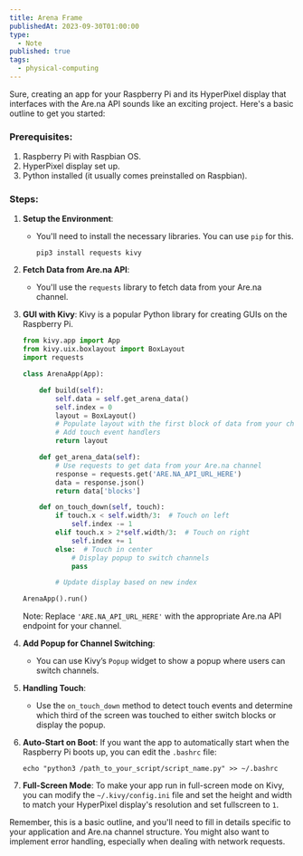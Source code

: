 ```yaml
---
title: Arena Frame
publishedAt: 2023-09-30T01:00:00
type:
  - Note
published: true
tags:
  - physical-computing
---
```



Sure, creating an app for your Raspberry Pi and its HyperPixel display that interfaces with the Are.na API sounds like an exciting project. Here's a basic outline to get you started:

### Prerequisites:

1. Raspberry Pi with Raspbian OS.
2. HyperPixel display set up.
3. Python installed (it usually comes preinstalled on Raspbian).

### Steps:

1. **Setup the Environment**:
   - You'll need to install the necessary libraries. You can use `pip` for this.
     ```
     pip3 install requests kivy
     ```

2. **Fetch Data from Are.na API**:
   - You'll use the `requests` library to fetch data from your Are.na channel.

3. **GUI with Kivy**:
   Kivy is a popular Python library for creating GUIs on the Raspberry Pi.

   ```python
   from kivy.app import App
   from kivy.uix.boxlayout import BoxLayout
   import requests

   class ArenaApp(App):

       def build(self):
           self.data = self.get_arena_data()
           self.index = 0
           layout = BoxLayout()
           # Populate layout with the first block of data from your channel
           # Add touch event handlers
           return layout

       def get_arena_data(self):
           # Use requests to get data from your Are.na channel
           response = requests.get('ARE.NA_API_URL_HERE')
           data = response.json()
           return data['blocks']

       def on_touch_down(self, touch):
           if touch.x < self.width/3:  # Touch on left
               self.index -= 1
           elif touch.x > 2*self.width/3:  # Touch on right
               self.index += 1
           else:  # Touch in center
               # Display popup to switch channels
               pass

           # Update display based on new index

   ArenaApp().run()
   ```

   Note: Replace `'ARE.NA_API_URL_HERE'` with the appropriate Are.na API endpoint for your channel.

4. **Add Popup for Channel Switching**:
   - You can use Kivy’s `Popup` widget to show a popup where users can switch channels.

5. **Handling Touch**:
   - Use the `on_touch_down` method to detect touch events and determine which third of the screen was touched to either switch blocks or display the popup.

6. **Auto-Start on Boot**:
   If you want the app to automatically start when the Raspberry Pi boots up, you can edit the `.bashrc` file:
   ```
   echo "python3 /path_to_your_script/script_name.py" >> ~/.bashrc
   ```

7. **Full-Screen Mode**:
   To make your app run in full-screen mode on Kivy, you can modify the `~/.kivy/config.ini` file and set the height and width to match your HyperPixel display's resolution and set fullscreen to `1`.

Remember, this is a basic outline, and you'll need to fill in details specific to your application and Are.na channel structure. You might also want to implement error handling, especially when dealing with network requests.
